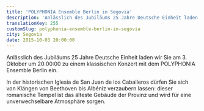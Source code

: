 ```yaml
---
title: 'POLYPHONIA Ensemble Berlin in Segovia'
description: 'Anlässlich des Jubiläums 25 Jahre Deutsche Einheit laden wir Sie am 3. Oktober um 20:00:00 zu einem klassischen Konzert mit dem POLYPHONIA Ensemble Berlin ein. '
translationKey: 255
customSlug: polyphonia-ensemble-berlin-in-segovia
city: Segovia
date: 2015-10-03 20:00:00
---
```


Anlässlich des Jubiläums 25 Jahre Deutsche Einheit laden wir Sie am 3. Oktober um 20:00:00 zu einem klassischen Konzert mit dem POLYPHONIA Ensemble Berlin ein.

In der historischen Iglesia de San Juan de los Caballeros dürfen Sie sich von Klängen von Beethoven bis Albéniz verzaubern lassen: dieser romanische Tempel ist das älteste Gebäude der Provinz und wird für eine unverwechselbare Atmosphäre sorgen.
